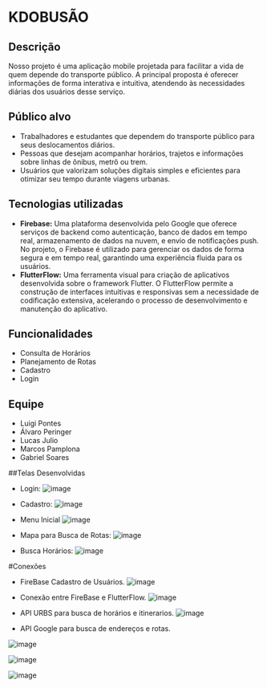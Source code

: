 
# KDOBUSÃO

## Descrição

Nosso projeto é uma aplicação mobile projetada para facilitar a vida de quem depende do transporte público. A principal proposta é oferecer informações de forma interativa e intuitiva, atendendo às necessidades diárias dos usuários desse serviço.

## Público alvo

+ Trabalhadores e estudantes que dependem do transporte público para seus deslocamentos diários.
+ Pessoas que desejam acompanhar horários, trajetos e informações sobre linhas de ônibus, metrô ou trem.
+ Usuários que valorizam soluções digitais simples e eficientes para otimizar seu tempo durante viagens urbanas.

## Tecnologias utilizadas

+ **Firebase:**  Uma plataforma desenvolvida pelo Google que oferece serviços de backend como autenticação, banco de dados em tempo real, armazenamento de dados na nuvem, e envio de notificações push. No projeto, o Firebase é utilizado para gerenciar os dados de forma segura e em tempo real, garantindo uma experiência fluida para os usuários.
+ **FlutterFlow:** Uma ferramenta visual para criação de aplicativos desenvolvida sobre o framework Flutter. O FlutterFlow permite a construção de interfaces intuitivas e responsivas sem a necessidade de codificação extensiva, acelerando o processo de desenvolvimento e manutenção do aplicativo.

## Funcionalidades

+ Consulta de Horários
+ Planejamento de Rotas
+ Cadastro
+ Login 

## Equipe

+ Luigi Pontes
+ Álvaro Peringer
+ Lucas Julio 
+ Marcos Pamplona
+ Gabriel Soares


##Telas Desenvolvidas 

- Login:
![image](https://github.com/user-attachments/assets/951c2c5a-f587-4bae-852a-51dfa620cc36)

- Cadastro:
![image](https://github.com/user-attachments/assets/ef1ddad5-24ac-40dc-9f0b-0a6acaa46524)

- Menu Inicial
![image](https://github.com/user-attachments/assets/ed63d243-01cc-4da3-b767-af2f160cd6da)

- Mapa para Busca de Rotas:
![image](https://github.com/user-attachments/assets/e429caa4-039e-4fcf-bdae-7ffbe2d07884)

- Busca Horários:
![image](https://github.com/user-attachments/assets/2773cffc-5bc3-40a0-96d0-ce1e296491a0)

#Conexões

- FireBase Cadastro de Usuários.
![image](https://github.com/user-attachments/assets/688f8eee-648e-43b1-8af8-8786ada0886c)

- Conexão entre FireBase e FlutterFlow.
![image](https://github.com/user-attachments/assets/9d2c74ec-8376-47f9-baa9-db279fa09194)

- API URBS para busca de horários e itinerarios. 
  ![image](https://github.com/user-attachments/assets/34ac5f99-e0f7-4211-9a47-3597004b48e5)

- API Google para busca de endereços e rotas.
  
![image](https://github.com/user-attachments/assets/951e5ff0-9b7d-403f-b29b-40b698227cd6)


![image](https://github.com/user-attachments/assets/55e22638-d516-47c7-b36d-6a3625dd7332)


![image](https://github.com/user-attachments/assets/aa8adb70-9304-4226-8db5-be28d4ad63ac)






